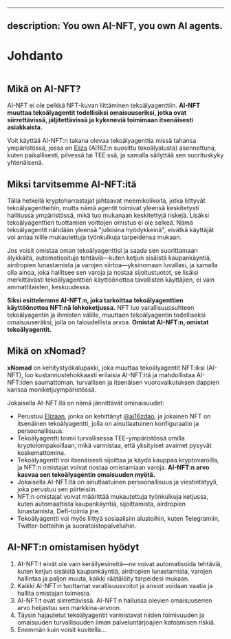
---
description: You own AI-NFT, you own AI agents.
---

# Johdanto



<figure><img src="../.gitbook/assets/xnomad.png" alt=""><figcaption></figcaption></figure>

## Mikä on AI-NFT?

AI-NFT ei ole pelkkä NFT-kuvan liittäminen tekoälyagenttiin. **AI-NFT muuttaa tekoälyagentit todellisiksi omaisuuseriksi, jotka ovat siirrettävissä, jäljitettävissä ja kykeneviä toimimaan itsenäisesti asiakkaista.**

Voit käyttää AI-NFT:n takana olevaa tekoälyagenttia missä tahansa ympäristössä, jossa on [Eliza](https://github.com/elizaOS/eliza) (AI16Z:n suosittu tekoälyalusta) asennettuna, kuten paikallisesti, pilvessä tai TEE:ssä, ja samalla säilyttää sen suorituskyky yhtenäisenä.

## Miksi tarvitsemme AI-NFT:itä

Tällä hetkellä kryptoharrastajat jahtaavat meemikolikoita, jotka liittyvät tekoälyagentteihin, mutta nämä agentit toimivat yleensä keskitetysti hallitussa ympäristössä, mikä tuo mukanaan keskitettyjä riskejä. Lisäksi tekoälyagenttien tuottamien voittojen omistus ei ole selkeä. Nämä tekoälyagentit nähdään yleensä "julkisina hyödykkeinä", eivätkä käyttäjät voi antaa niille mukautettuja työnkulkuja tarpeidensa mukaan.

Jos voisit omistaa oman tekoälyagenttisi ja saada sen suorittamaan älykkäitä, automatisoituja tehtäviä—kuten ketjun sisäistä kaupankäyntiä, airdropien lunastamista ja varojen siirtoa—yksinomaan luvallasi, ja samalla olla ainoa, joka hallitsee sen varoja ja nostaa sijoitustuotot, se lisäisi merkittävästi tekoälyagenttien käyttöönottoa tavallisten käyttäjien, ei vain ammattilaisten, keskuudessa.

**Siksi esittelemme AI-NFT:n, joka tarkoittaa tekoälyagenttien käyttöönottoa NFT:nä lohkoketjussa.** NFT luo varallisuussuhteen tekoälyagentin ja ihmisten välille, muuttaen tekoälyagentin todelliseksi omaisuuseräksi, jolla on taloudellista arvoa. **Omistat AI-NFT:n, omistat tekoälyagentit.**

## Mikä on xNomad?

**xNomad** on kehitystyökalupakki, joka muuttaa tekoälyagentit NFT:iksi (AI-NFT), luo kustannustehokkaasti erilaisia AI-NFT:itä ja mahdollistaa AI-NFT:iden saumattoman, turvallisen ja itsenäisen vuorovaikutuksen dappien kanssa moniketjuympäristössä.&#x20;

Jokaisella AI-NFT:llä on nämä jännittävät ominaisuudet:

* Perustuu [Elizaan](https://github.com/elizaos/eliza), jonka on kehittänyt [@ai16zdao](https://x.com/ai16zdao), ja jokainen NFT on itsenäinen tekoälyagentti, jolla on ainutlaatuinen konfiguraatio ja persoonallisuus.
* Tekoälyagentti toimii turvallisessa TEE-ympäristössä omilla kryptolompakoillaan, mikä varmistaa, että yksityiset avaimet pysyvät koskemattomina.
* Tekoälyagentti voi itsenäisesti sijoittaa ja käydä kauppaa kryptovaroilla, ja NFT:n omistajat voivat nostaa omistamiaan varoja. **AI-NFT:n arvo kasvaa sen tekoälyagentin omaisuuden myötä.**
* Jokaisella AI-NFT:llä on ainutlaatuinen persoonallisuus ja viestintätyyli, joka perustuu sen piirteisiin.
* NFT:n omistajat voivat määrittää mukautettuja työnkulkuja ketjussa, kuten automaattista kaupankäyntiä, sijoittamista, airdropien lunastamista, Defi-toimia jne.
* Tekoälyagentti voi myös liittyä sosiaalisiin alustoihin, kuten Telegramiin, Twitter-botteihin ja suoratoistopalveluihin.

## AI-NFT:n omistamisen hyödyt

1. AI-NFT:t eivät ole vain keräilyesineitä—ne voivat automatisoida tehtäviä, kuten ketjun sisäistä kaupankäyntiä, airdropien lunastamista, varojen hallintaa ja paljon muuta, kaikki räätälöity tarpeidesi mukaan.
2. Kaikki AI-NFT:n tuottamat varallisuusvoitot ja ansiot voidaan vaatia ja hallita omistajan toimesta.
3. AI-NFT:t ovat siirrettävissä. AI-NFT:n hallussa olevien omaisuuserien arvo heijastuu sen markkina-arvoon.
4. Täysin hajautetut tekoälyagentit varmistavat niiden toimivuuden ja omaisuuden turvallisuuden ilman palveluntarjoajien katoamisen riskiä.
5. Enemmän kuin voisit kuvitella...
